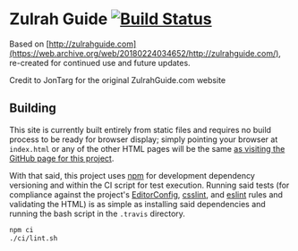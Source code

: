 # Zulrah Guide [![Build Status](https://travis-ci.org/Nightfirecat/zulrahguide.svg?branch=master)](https://travis-ci.org/Nightfirecat/zulrahguide)

Based on [http://zulrahguide.com](https://web.archive.org/web/20180224034652/http://zulrahguide.com/),
re-created for continued use and future updates.

Credit to JonTarg for the original ZulrahGuide.com website

## Building

This site is currently built entirely from static files and requires no build process to be ready
for browser display; simply pointing your browser at `index.html` or any of the other HTML pages
will be the same [as visiting the GitHub page for this
project](https://nightfirecat.github.io/zulrahguide/).

With that said, this project uses [npm](https://www.npmjs.com/) for development dependency
versioning and within the CI script for test execution. Running said tests (for compliance against
the project's
[EditorConfig](https://editorconfig.org/), [csslint](https://github.com/CSSLint/csslint), and
[eslint](https://github.com/eslint/eslint) rules and validating the HTML) is as simple as
installing said dependencies and running the bash script in the `.travis` directory.

```sh
npm ci
./ci/lint.sh
```
